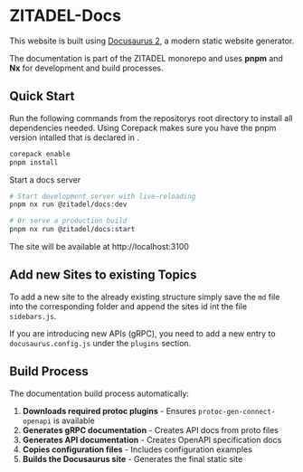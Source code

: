 # ZITADEL-Docs

This website is built using [Docusaurus 2](https://v2.docusaurus.io/), a modern static website generator.

The documentation is part of the ZITADEL monorepo and uses **pnpm** and **Nx** for development and build processes.

## Quick Start

Run the following commands from the repositorys root directory to install all dependencies needed.
Using Corepack makes sure you have the pnpm version intalled that is declared in [](../package.json).

```bash
corepack enable
pnpm install
```

Start a docs server

```bash
# Start development server with live-reloading
pnpm nx run @zitadel/docs:dev

# Or serve a production build
pnpm nx run @zitadel/docs:start
```

The site will be available at http://localhost:3100

## Add new Sites to existing Topics

To add a new site to the already existing structure simply save the `md` file into the corresponding folder and append the sites id int the file `sidebars.js`.

If you are introducing new APIs (gRPC), you need to add a new entry to `docusaurus.config.js` under the `plugins` section.

## Build Process

The documentation build process automatically:

1. **Downloads required protoc plugins** - Ensures `protoc-gen-connect-openapi` is available
2. **Generates gRPC documentation** - Creates API docs from proto files
3. **Generates API documentation** - Creates OpenAPI specification docs
4. **Copies configuration files** - Includes configuration examples
5. **Builds the Docusaurus site** - Generates the final static site
